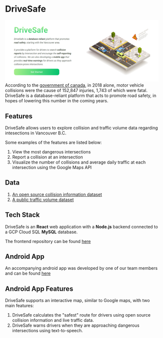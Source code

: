 # DriveSafe
![Website Screenshot](/DriveSafeSplash.PNG)
According to the [government of canada](https://tc.canada.ca/en/road-transportation/motor-vehicle-safety/canadian-motor-vehicle-traffic-collision-statistics-2018), in 2018 alone, motor vehicle collisions were the cause of 152,847 injuries, 1,743 of which were fatal. DriveSafe is a database-reliant platform that acts to promote road safety, in hopes of lowering this number in the coming years. 

## Features
DriveSafe allows users to explore collision and traffic volume data regarding intesections in Vancouver B.C.

Some examples of the features are listed below:
1. View the most dangerous intersections
2. Report a collision at an intersection
3. Visualize the number of collisions and average daily traffic at each intersection using the Google Maps API

## Data
1. [An open source collision information dataset](https://public.tableau.com/profile/icbc#!/vizhome/LowerMainlandCrashes/LMDashboard)
2. [A public traffic volume dataset](https://opendata.vancouver.ca/explore/dataset/intersection-traffic-movement-counts/table/)

## Tech Stack
DriveSafe is an **React** web application with a **Node.js** backend connected to a GCP Cloud SQL **MySQL** database.

The frontend repository can be found [here](https://github.com/emilytao/DriveSafe-Frontend)

## Android App
An accompanying android app was developed by one of our team members and can be found [here](https://github.com/Scowluga/DriveSafe)

## Android App Features
DriveSafe supports an interactive map, similar to Google maps, with two main features: 
1. DriveSafe calculates the "safest" route for drivers using open source collision information and live traffic data. 
2. DriveSafe warns drivers when they are approaching dangerous intersections using text-to-speech.

